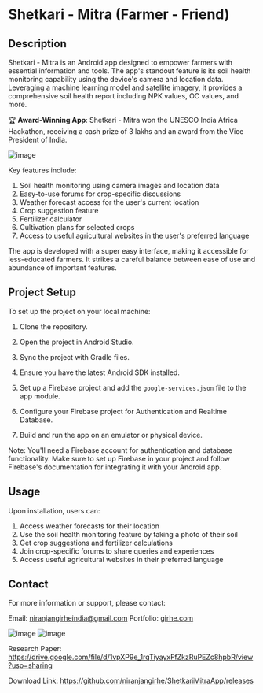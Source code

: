 # Shetkari - Mitra (Farmer - Friend)

## Description

Shetkari - Mitra is an Android app designed to empower farmers with essential information and tools. The app's standout feature is its soil health monitoring capability using the device's camera and location data. Leveraging a machine learning model and satellite imagery, it provides a comprehensive soil health report including NPK values, OC values, and more.

🏆 **Award-Winning App**: Shetkari - Mitra won the UNESCO India Africa Hackathon, receiving a cash prize of 3 lakhs and an award from the Vice President of India.

![image](https://github.com/user-attachments/assets/b95a7e08-c965-46e1-9efd-1bc603591814)


Key features include:

1. Soil health monitoring using camera images and location data
2. Easy-to-use forums for crop-specific discussions
3. Weather forecast access for the user's current location
4. Crop suggestion feature
5. Fertilizer calculator
6. Cultivation plans for selected crops
7. Access to useful agricultural websites in the user's preferred language

The app is developed with a super easy interface, making it accessible for less-educated farmers. It strikes a careful balance between ease of use and abundance of important features.

## Project Setup

To set up the project on your local machine:

1. Clone the repository.

2. Open the project in Android Studio.

3. Sync the project with Gradle files.

4. Ensure you have the latest Android SDK installed.

5. Set up a Firebase project and add the `google-services.json` file to the app module.

6. Configure your Firebase project for Authentication and Realtime Database.

7. Build and run the app on an emulator or physical device.

Note: You'll need a Firebase account for authentication and database functionality. Make sure to set up Firebase in your project and follow Firebase's documentation for integrating it with your Android app.

## Usage

Upon installation, users can:
1. Access weather forecasts for their location
2. Use the soil health monitoring feature by taking a photo of their soil
3. Get crop suggestions and fertilizer calculations
4. Join crop-specific forums to share queries and experiences
5. Access useful agricultural websites in their preferred language

## Contact

For more information or support, please contact:

Email: niranjangirheindia@gmail.com
Portfolio: [girhe.com](https://girhe.com)

![image](https://user-images.githubusercontent.com/54117859/133574136-67dd501d-addd-4904-8020-3827ce9b2e90.png)
![image](https://user-images.githubusercontent.com/54117859/133574157-2761a50b-a2bc-4993-8178-42672046aafc.png)

Research Paper: https://drive.google.com/file/d/1vpXP9e_1rqTiyayxFfZkzRuPEZc8hpbR/view?usp=sharing

Download Link: https://github.com/niranjangirhe/ShetkariMitraApp/releases

